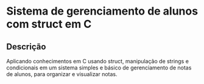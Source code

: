 # Sistema de gerenciamento de alunos com struct em C

## Descrição
Aplicando conhecimentos em C usando struct, manipulação de strings e condicionais em um sistema simples e básico de gerenciamento de notas de alunos, para organizar e visualizar notas.

